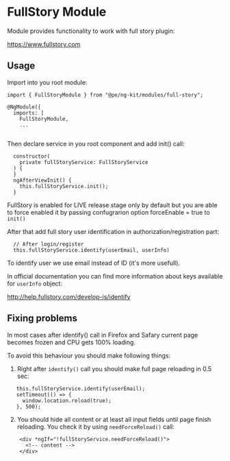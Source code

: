 # FullStory Module

Module provides functionality to work with full story plugin:

https://www.fullstory.com

## Usage

Import into you root module:

```
import { FullStoryModule } from "@pe/ng-kit/modules/full-story";

@NgModule({
  imports: [
    FullStoryModule,
    ...
    
```

Then declare service in you root component and add init() call:

```
  constructor(
    private fullStoryService: FullStoryService
  ) {
  }
  ngAfterViewInit() {
    this.fullStoryService.init();
  }
```

FullStory is enabled for LIVE release stage only by default but you are able to force enabled it by passing confugrarion option forceEnable = true to `init()`

After that add full story user identification in authorization/registration part:

```
  // After login/register
  this.fullStoryService.identify(userEmail, userInfo)
```

To identify user we use email instead of ID (it's more usefull).

In official documentation you can find more information about keys available for `userInfo` object:
 
http://help.fullstory.com/develop-js/identify
    
## Fixing problems

In most cases after identify() call in Firefox and Safary current page becomes frozen and CPU gets 100% loading.

To avoid this behaviour you should make following things:

1) Right after `identify()` call you should make full page reloading in 0.5 sec:
 
 ```
    this.fullStoryService.identify(userEmail);
    setTimeout(() => {
      window.location.reload(true);
    }, 500);
 ```

2) You should hide all content or at least all input fields until page finish reloading. 
You check it by using `needForceReload()` call:

```
    <div *ngIf="!fullStoryService.needForceReload()">
      <!-- content -->
    </div>

```
  
